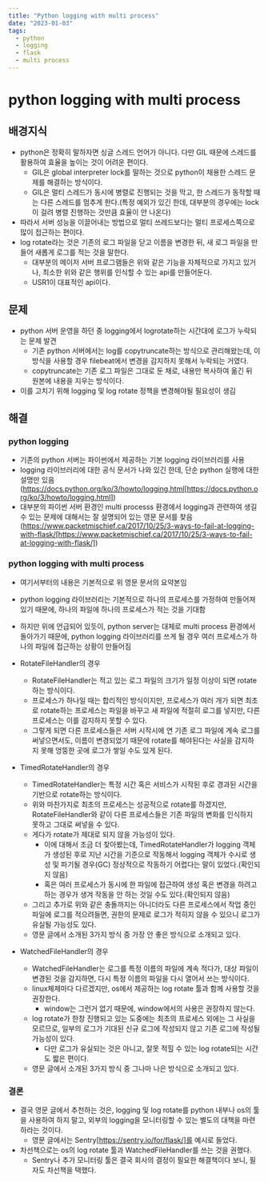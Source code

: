 ```yaml
---
title: "Python logging with multi process"
date: "2023-01-03"
tags:
  - python
  - logging
  - flask
  - multi process
---
```


# python logging with multi process

## 배경지식

- python은 정확히 말하자면 싱글 스레드 언어가 아니다. 다만 GIL 때문에 스레드를 활용하여 효율을 높이는 것이 어려운 편이다.
  - GIL은 global interpreter lock를 말하는 것으로 python이 채용한 스레드 문제를 해결하는 방식이다.
  - GIL은 멀티 스레드가 동시에 병렬로 진행되는 것을 막고, 한 스레드가 동작할 때는 다른 스레드를 멈추게 한다.(특정 예외가 있긴 한데, 대부분의 경우에는 lock이 걸려 병렬 진행하는 것만큼 효율이 안 나온다)
- 따라서 서버 성능을 이끌어내는 방법으로 멀티 쓰레드보다는 멀티 프로세스쪽으로 많이 접근하는 편이다.
- log rotate라는 것은 기존의 로그 파일을 닫고 이름을 변경한 뒤, 새 로그 파일을 만들어 새롭게 로그를 적는 것을 말한다.
  - 대부분의 메이저 서버 프로그램들은 위와 같은 기능을 자체적으로 가지고 있거나, 최소한 위와 같은 행위를 인식할 수 있는 api를 만들어둔다.
  - USR1이 대표적인 api이다.

## 문제

- python 서버 운영을 하던 중 logging에서 logrotate하는 시간대에 로그가 누락되는 문제 발견
  - 기존 python 서버에서는 log를 copytruncate하는 방식으로 관리해왔는데, 이 방식을 사용할 경우 filebeat에서 변경을 감지하지 못해서 누락되는 거였다.
  - copytruncate는 기존 로그 파일은 그대로 둔 채로, 내용만 복사하여 옮긴 뒤 원본에 내용을 지우는 방식이다.
- 이를 고치기 위해 logging 및 log rotate 정책을 변경해야될 필요성이 생김

## 해결

### python logging

- 기존의 python 서버는 파이썬에서 제공하는 기본 logging 라이브러리를 사용
- logging 라이브러리에 대한 공식 문서가 나와 있긴 한데, 단순 python 실행에 대한 설명만 있음(https://docs.python.org/ko/3/howto/logging.html[https://docs.python.org/ko/3/howto/logging.html])
- 대부분의 파이썬 서버 환경인 multi processs 환경에서 logging과 관련하여 생길 수 있는 문제에 대해서는 잘 설명되어 있는 영문 문서를 찾음(https://www.packetmischief.ca/2017/10/25/3-ways-to-fail-at-logging-with-flask/[https://www.packetmischief.ca/2017/10/25/3-ways-to-fail-at-logging-with-flask/])

### python logging with multi process

- 여기서부터의 내용은 기본적으로 위 영문 문서의 요약본임
- python logging 라이브러리는 기본적으로 하나의 프로세스를 가정하여 만들어져 있기 때문에, 하나의 파일에 하나의 프로세스가 적는 것을 기대함
- 하지만 위에 언급되어 있듯이, python server는 대체로 multi process 환경에서 돌아가기 때문에, python logging 라이브러리를 쓰게 될 경우 여러 프로세스가 하나의 파일에 접근하는 상황이 만들어짐

- RotateFileHandler의 경우
  - RotateFileHandler는 적고 있는 로그 파일의 크기가 일정 이상이 되면 rotate하는 방식이다.
  - 프로세스가 하나일 때는 합리적인 방식이지만, 프로세스가 여러 개가 되면 최초로 rotate하는 프로세스는 파일을 바꾸고 새 파일에 적절히 로그를 넣지만, 다른 프로세스는 이를 감지하지 못할 수 있다.
  - 그렇게 되면 다른 프로세스들은 서버 시작시에 연 기존 로그 파일에 계속 로그를 써넣으면서도, 이름이 변경되었기 때문에 rotate를 해야된다는 사실을 감지하지 못해 엉뚱한 곳에 로그가 쌓일 수도 있게 된다.
- TimedRotateHandler의 경우
  - TimedRotateHandler는 특정 시간 혹은 서비스가 시작된 후로 경과된 시간을 기반으로 rotate하는 방식이다.
  - 위와 마찬가지로 최초의 프로세스는 성공적으로 rotate를 하겠지만, RotateFileHandler와 같이 다른 프로세스들은 기존 파일의 변화를 인식하지 못하고 그대로 써넣을 수 있다.
  - 게다가 rotate가 제대로 되지 않을 가능성이 있다.
    - 이에 대해서 조금 더 찾아봤는데, TimedRotateHandler가 logging 객체가 생성된 후로 지난 시간을 기준으로 작동해서 logging 객체가 수시로 생성 및 파기될 경우(GC) 정상적으로 작동하기 어렵다는 말이 있었다.(확인되지 않음)
    - 혹은 여러 프로세스가 동시에 한 파일에 접근하여 생성 혹은 변경을 하려고 하는 경우가 생겨 작동을 안 하는 것일 수도 있다.(확인되지 않음)
  - 그리고 추가로 위와 같은 충돌까지는 아니더라도 다른 프로세스에서 작업 중인 파일에 로그를 적으려들면, 권한의 문제로 로그가 적히지 않을 수 있으니 로그가 유실될 가능성도 있다.
  - 영문 글에서 소개된 3가지 방식 중 가장 안 좋은 방식으로 소개되고 있다.
- WatchedFileHandler의 경우
  - WatchedFileHandler는 로그를 특정 이름의 파일에 계속 적다가, 대상 파일이 변경된 것을 감지하면, 다시 특정 이름의 파일을 다시 열어서 쓰는 방식이다.
  - linux체제마다 다르겠지만, os에서 제공하는 log rotate 툴과 함께 사용할 것을 권장한다.
    - window는 그런거 없기 때문에, window에서의 사용은 권장하지 않는다.
  - log rotate가 한창 진행되고 있는 도중에는 최초의 프로세스 외에는 그 사실을 모르므로, 일부의 로그가 기대된 신규 로그에 작성되지 않고 기존 로그에 작성될 가능성이 있다.
    - 다만 로그가 유실되는 것은 아니고, 잘못 적힐 수 있는 log rotate되는 시간도 짧은 편이다.
  - 영문 글에서 소개된 3가지 방식 중 그나마 나은 방식으로 소개되고 있다.

### 결론

- 결국 영문 글에서 추천하는 것은, logging 및 log rotate를 python 내부나 os의 툴을 사용하여 하지 말고, 외부의 logging을 모니터링할 수 있는 별도의 대책을 마련하라는 것이다.
  - 영문 글에서는 Sentry[https://sentry.io/for/flask/]를 예시로 들었다.
- 차선책으로는 os의 log rotate 툴과 WatchedFileHandler를 쓰는 것을 권했다.
  - Sentry나 추가 모니터링 툴은 결국 회사의 결정이 필요한 해결책이다 보니, 필자도 차선책을 택했다.
